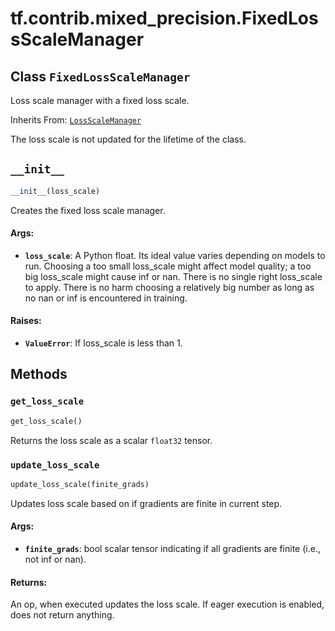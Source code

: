 <div itemscope itemtype="http://developers.google.com/ReferenceObject">
<meta itemprop="name" content="tf.contrib.mixed_precision.FixedLossScaleManager" />
<meta itemprop="path" content="Stable" />
<meta itemprop="property" content="__init__"/>
<meta itemprop="property" content="get_loss_scale"/>
<meta itemprop="property" content="update_loss_scale"/>
</div>

# tf.contrib.mixed_precision.FixedLossScaleManager

## Class `FixedLossScaleManager`

Loss scale manager with a fixed loss scale.

Inherits From: [`LossScaleManager`](../../../tf/contrib/mixed_precision/LossScaleManager.md)

<!-- Placeholder for "Used in" -->

The loss scale is not updated for the lifetime of the class.

<h2 id="__init__"><code>__init__</code></h2>

``` python
__init__(loss_scale)
```

Creates the fixed loss scale manager.


#### Args:


* <b>`loss_scale`</b>: A Python float. Its ideal value varies depending on models to
  run. Choosing a too small loss_scale might affect model quality; a too
  big loss_scale might cause inf or nan. There is no single right
  loss_scale to apply. There is no harm choosing a relatively big number
  as long as no nan or inf is encountered in training.


#### Raises:


* <b>`ValueError`</b>: If loss_scale is less than 1.



## Methods

<h3 id="get_loss_scale"><code>get_loss_scale</code></h3>

``` python
get_loss_scale()
```

Returns the loss scale as a scalar `float32` tensor.


<h3 id="update_loss_scale"><code>update_loss_scale</code></h3>

``` python
update_loss_scale(finite_grads)
```

Updates loss scale based on if gradients are finite in current step.


#### Args:


* <b>`finite_grads`</b>: bool scalar tensor indicating if all gradients are
  finite (i.e., not inf or nan).


#### Returns:

An op, when executed updates the loss scale. If eager execution is
enabled, does not return anything.




